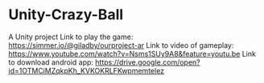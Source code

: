 # Unity-Crazy-Ball
A Unity project
Link to play the game:
https://simmer.io/@giladby/ourproject-ar
Link to video of gameplay:
https://www.youtube.com/watch?v=Nsms1SUy9A8&feature=youtu.be
Link to download android app:
https://drive.google.com/open?id=1OTMCiMZqkpKh_KVKOKRLFKwpmemtelez
